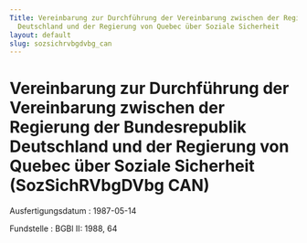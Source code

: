```yaml
---
Title: Vereinbarung zur Durchführung der Vereinbarung zwischen der Regierung der Bundesrepublik
  Deutschland und der Regierung von Quebec über Soziale Sicherheit
layout: default
slug: sozsichrvbgdvbg_can
---
```


# Vereinbarung zur Durchführung der Vereinbarung zwischen der Regierung der Bundesrepublik Deutschland und der Regierung von Quebec über Soziale Sicherheit (SozSichRVbgDVbg CAN)

Ausfertigungsdatum
:   1987-05-14

Fundstelle
:   BGBl II: 1988, 64

